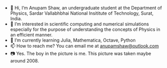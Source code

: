 - 👋 Hi, I’m Anupam Shaw, an undergraduate student at the Department of Physics, Sardar Vallabhbhai National Insititute of Technology, Surat, India.
- 👀 I’m interested in scientific computing and numerical simulations especially for the purpose of understanding the concepts of Physics in an efficient manner.
- 🌱 I’m currently learning Julia, Mathematica, Octave, Python
- 📫 How to reach me? You can email me at anupamshaw@outlook.com
- 📷 Yes. The boy in the picture is me. This picture was taken maybe around 2008.

<!--- 💞️ I’m looking to collaborate on anything that includes learning and implementation of computational tools for visualising and modelling physical concepts.--->
<!---
AnupamShaw/AnupamShaw is a ✨ special ✨ repository because its `README.md` (this file) appears on your GitHub profile.
You can click the Preview link to take a look at your changes.
--->
